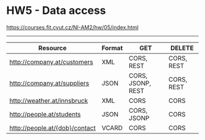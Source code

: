 # HW5 - Data access

https://courses.fit.cvut.cz/NI-AM2/hw/05/index.html
___

| Resource                       | Format | GET               | DELETE       |
|--------------------------------|--------|-------------------|--------------|
| http://company.at/customers    | XML    | CORS, REST        | CORS, REST   |
| http://company.at/suppliers    | JSON   | CORS, JSONP, REST | CORS, REST   | 
| http://weather.at/innsbruck    | XML    | CORS              | CORS         |
| http://people.at/students      | JSON   | CORS, JSONP       | CORS         |
| http://people.at/{dob}/contact | VCARD  | CORS              | CORS         |
